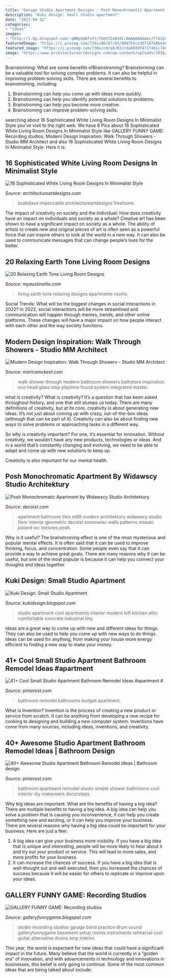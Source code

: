 ```yaml
---
title: "Garage Studio Apartment Designs : Posh Monochromatic Apartment By Widawscy Studio Architektury"
description: "Kuki design: small studio apartment"
date: "2023-04-12"
categories:
- "ideas"
images:
- "http://1.bp.blogspot.com/-qWRpdpBfvSY/TbmV72xB3dI/AAAAAAAAAec/Fl632eaqLIk/s1600/small-studio-apartment-cool-ideas-5.jpg"
featuredImage: "https://i.pinimg.com/736x/86/87/b5/8687b5ce387187a8be4d2b5b3752597d.jpg"
featured_image: "https://i.pinimg.com/736x/cd/a8/03/cda8039f471f4b1c7404cd53d7f56ffb.jpg"
image: "https://www.architectureartdesigns.com/wp-content/uploads/2016/02/5-49-1024x617.jpg"
---
```



Brainstorming: What are some benefits ofBrainstroming?
Brainstorming can be a valuable tool for solving complex problems. It can also be helpful in improving problem-solving skills. There are several benefits to brainstroming, including: 
1) Brainstorming can help you come up with ideas more quickly. 
2) Brainstroming can help you identify potential solutions to problems. 
3) Brainstroming can help you become more creative. 
4) Brainstroming can improve problem-solving skills.

	

		
searching about 16 Sophisticated White Living Room Designs In Minimalist Style you've visit to the right web. We have 8 Pics about 16 Sophisticated White Living Room Designs In Minimalist Style like GALLERY FUNNY GAME: Recording studios, Modern Design Inspiration: Walk Through Showers - Studio MM Architect and also 16 Sophisticated White Living Room Designs In Minimalist Style. Here it is:
		
    
## 16 Sophisticated White Living Room Designs In Minimalist Style

<img loading=lazy src="https://www.architectureartdesigns.com/wp-content/uploads/2016/02/5-49-1024x617.jpg" onerror="this.onerror=null;this.src='https://tse2.mm.bing.net/th?id=OIP.BCVQWT3YVDogkztVJqiiUwHaEd&amp;pid=15.1';" alt="16 Sophisticated White Living Room Designs In Minimalist Style">

_Source: architectureartdesigns.com_

>bratislava impeccable architectureartdesigns freshome. 

	

The impact of creativity on society and the individual: How does creativity have an impact on individuals and society as a whole?
Creative art has been shown to have a significant impact on society as a whole. The ability of artists to create new and original pieces of art is often seen as a powerful force that can inspire others to look at the world in a new way. It can also be used to communicate messages that can change people’s lives for the better.

    
## 20 Relaxing Earth Tone Living Room Designs

<img loading=lazy src="http://www.myaustinelite.com/wp-content/uploads/2015/01/earth-tone-living-room-for-small-apartments-682x1024.jpg" onerror="this.onerror=null;this.src='https://tse3.mm.bing.net/th?id=OIP.SerasnUHj1fqIfFQ5yMFVQHaLH&amp;pid=15.1';" alt="20 Relaxing Earth Tone Living Room Designs">

_Source: myaustinelite.com_

>living earth tone relaxing designs apartments rooms. 

	

Social Trends: What will be the biggest changes in social interactions in 2022?
In 2022, social interactions will be more streamlined and communication will happen through memes, trends, and other online platforms. These changes will have a major impact on how people interact with each other and the way society functions.

    
## Modern Design Inspiration: Walk Through Showers - Studio MM Architect

<img loading=lazy src="http://maricamckeel.com/wp-content/uploads/2014/11/bathstore.jpg" onerror="this.onerror=null;this.src='https://tse4.mm.bing.net/th?id=OIP.95B408PfkiOvBm2i8MNKFwHaLH&amp;pid=15.1';" alt="Modern Design Inspiration: Walk Through Showers - Studio MM Architect">

_Source: maricamckeel.com_

>walk shower through modern bathroom showers bathstore inspiration eco head glass step playtime found system integrated master. 

	

what is creativity?
What is creativity? It’s a question that has been asked throughout history, and one that still stumps us today. There are many definitions of creativity, but at its core, creativity is about generating new ideas.
It’s not just about coming up with crazy, out-of-the-box ideas (although that can be part of it). Creativity can also be about finding new ways to solve problems or approaching tasks in a different way.

So why is creativity important? For one, it’s essential for innovation. Without creativity, we wouldn’t have any new products, technologies or ideas. And in a world that’s constantly changing and evolving, we need to be able to adapt and come up with new solutions to keep up.

Creativity is also important for our mental health.

    
## Posh Monochromatic Apartment By Widawscy Studio Architektury

<img loading=lazy src="http://cdn.decoist.com/wp-content/uploads/2015/01/Geometric-floor-tiles-for-small-black-and-white-bathroom.jpg" onerror="this.onerror=null;this.src='https://tse1.mm.bing.net/th?id=OIP.4AQ57F5yMaSdItmiB3tDUQHaLH&amp;pid=15.1';" alt="Posh Monochromatic Apartment by Widawscy Studio Architektury">

_Source: decoist.com_

>apartment bathroom tiles m68 modern architektury widawscy studio floor interior geometric decoist sosnowiec walls patterns mosaic poland wc textures posh. 

	

Why is it useful?
The brainstroming effect is one of the most mysterious and popular mental effects. It is often said that it can be used to improve thinking, focus, and concentration. Some people even say that it can provide a way to achieve great goals. There are many reasons why it can be useful, but one of the most popular is because it can help you connect your thoughts and ideas together.

    
## Kuki Design: Small Studio Apartment

<img loading=lazy src="http://1.bp.blogspot.com/-qWRpdpBfvSY/TbmV72xB3dI/AAAAAAAAAec/Fl632eaqLIk/s1600/small-studio-apartment-cool-ideas-5.jpg" onerror="this.onerror=null;this.src='https://tse1.mm.bing.net/th?id=OIP.TsURijkcHNFm4X_YrqeZVAHaJ3&amp;pid=15.1';" alt="Kuki Design: Small Studio Apartment">

_Source: kukidesign.blogspot.com_

>studio apartment cool apartments interior modern loft kitchen attic comfortable concrete industrial tiny. 

	

Ideas are a great way to come up with new and different ideas for things. They can also be used to help you come up with new ways to do things. Ideas can be used for anything, from making your house more energy efficient to finding a new way to make your money.

    
## 41+ Cool Small Studio Apartment Bathroom Remodel Ideas #apartment #

<img loading=lazy src="https://i.pinimg.com/736x/cd/a8/03/cda8039f471f4b1c7404cd53d7f56ffb.jpg" onerror="this.onerror=null;this.src='https://tse1.mm.bing.net/th?id=OIP.-cnT0qp6EEtdVJwQDABPQgHaKz&amp;pid=15.1';" alt="41+ Cool Small Studio Apartment Bathroom Remodel Ideas #apartment #">

_Source: pinterest.com_

>bathroom remodel bathrooms budget apartment. 

	

What is Invention?
Invention is the process of creating a new product or service from scratch. It can be anything from developing a new recipe for cooking to designing and building a new computer system. Inventions have come from many sources, including ideas, inventions, and creativity.

    
## 40+ Awesome Studio Apartment Bathroom Remodel Ideas | Bathroom Design

<img loading=lazy src="https://i.pinimg.com/736x/86/87/b5/8687b5ce387187a8be4d2b5b3752597d.jpg" onerror="this.onerror=null;this.src='https://tse3.mm.bing.net/th?id=OIP.dFUybu87GVi3ZpQRFTAT5QHaLI&amp;pid=15.1';" alt="40+ Awesome Studio Apartment Bathroom Remodel Ideas | Bathroom design">

_Source: pinterest.com_

>bathroom apartment remodel studio simple shower bathrooms cool interior diy makeovers decorsteps. 

	

Why big ideas are important: What are the benefits of having a big idea?
There are multiple benefits to having a big idea. A big idea can help you solve a problem that is causing you inconvenience, it can help you create something new and exciting, or it can help you improve your business. There are several reasons why having a big idea could be important for your business. Here are just a few: 
1) A big idea can give your business more visibility. If you have a big idea that is unique and interesting, people will be more likely to hear about it and try out your product or service. This will lead to more sales, and more profits for your business. 
2) It can increase the chances of success. If you have a big idea that is well-thought out and well executed, then you increased the chances of success because it will be easier for others to replicate or improve upon your ideas.

    
## GALLERY FUNNY GAME: Recording Studios

<img loading=lazy src="http://1.bp.blogspot.com/-QPDAe7vI5Vw/T9LNJa7agFI/AAAAAAAAQTc/NG5fgyJ5eqs/s1600/Recording+studios+(18).jpg" onerror="this.onerror=null;this.src='https://tse4.mm.bing.net/th?id=OIP.l4aSW7Qpb7lRZhAXS0tMJAHaFZ&amp;pid=15.1';" alt="GALLERY FUNNY GAME: Recording studios">

_Source: galleryfunnygame.blogspot.com_

>studio recording studios garage band practice drum sound galleryfunnygame basement setup rooms instruments rehearsal cool guitar alternative drums amp interior. 

	

This year, the world is expectant for new ideas that could have a significant impact in the future. Many believe that the world is currently in a “golden era” of innovation, and with advancements in technology and innovations in businesses, this belief is only going to continue. Some of the most common ideas that are being talked about include: 


